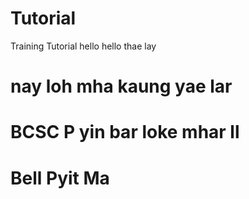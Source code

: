 # Tutorial
Training Tutorial
hello
hello thae lay
# nay loh mha kaung yae lar
# BCSC P yin bar loke mhar ll
# Bell Pyit Ma
